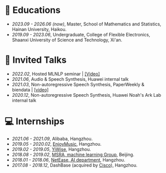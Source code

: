 # 📖 Educations

- *2023.09 - 2026.06 (now)*, Master, School of Mathematics and Statistics, Hainan University, Haikou.
- *2019.09 - 2023.06*, Undergraduate, College of Flexible Electronics, Shaanxi University of Science and Technology, Xi'an.

# 💬 Invited Talks

- *2022.02*, Hosted MLNLP seminar \| [\[Video\]](https://www.bilibili.com/video/BV1wF411x7qh)
- *2021.06*, Audio & Speech Synthesis, Huawei internal talk
- *2021.03*, Non-autoregressive Speech Synthesis, PaperWeekly & biendata \| [\[video\]](https://www.bilibili.com/video/BV1uf4y1t7Hr/)
- *2020.12*, Non-autoregressive Speech Synthesis, Huawei Noah's Ark Lab internal talk

# 💻 Internships

- *2021.06 - 2021.09*, Alibaba, Hangzhou.
- *2019.05 - 2020.02*, [EnjoyMusic](https://enjoymusic.ai/), Hangzhou.
- *2019.02 - 2019.05*, [YiWise](https://www.yiwise.com/), Hangzhou.
- *2018.08 - 2019.02*, [MSRA, machine learning Group](https://www.microsoft.com/en-us/research/group/machine-learning-research-group/), Beijing.
- *2018.01 - 2018.06*, [NetEase, AI department](https://hr.163.com/zc/12-ai/index.html), Hangzhou.
- *2017.08 - 2018.12*, DashBase (acquired by [Cisco](https://blogs.cisco.com/news/349511)), Hangzhou.
